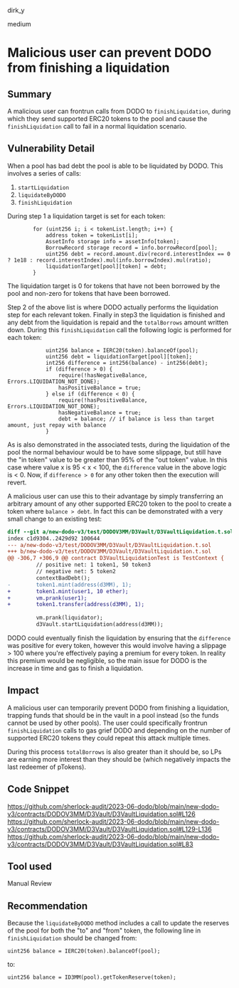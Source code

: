 dirk_y

medium

# Malicious user can prevent DODO from finishing a liquidation

## Summary
A malicious user can frontrun calls from DODO to `finishLiquidation`, during which they send supported ERC20 tokens to the pool and cause the `finishLiquidation` call to fail in a normal liquidation scenario. 

## Vulnerability Detail
When a pool has bad debt the pool is able to be liquidated by DODO. This involves a series of calls:
1. `startLiquidation`
2. `liquidateByDODO`
3. `finishLiquidation`

During step 1 a liquidation target is set for each token:

```solidity
        for (uint256 i; i < tokenList.length; i++) {
            address token = tokenList[i];
            AssetInfo storage info = assetInfo[token];
            BorrowRecord storage record = info.borrowRecord[pool];
            uint256 debt = record.amount.div(record.interestIndex == 0 ? 1e18 : record.interestIndex).mul(info.borrowIndex).mul(ratio);
            liquidationTarget[pool][token] = debt;
        }
```

The liquidation target is 0 for tokens that have not been borrowed by the pool and non-zero for tokens that have been borrowed.

Step 2 of the above list is where DODO actually performs the liquidation step for each relevant token. Finally in step3 the liquidation is finished and any debt from the liquidation is repaid and the `totalBorrows` amount written down. During this `finishLiquidation` call the following logic is performed for each token:

```solidity
            uint256 balance = IERC20(token).balanceOf(pool);
            uint256 debt = liquidationTarget[pool][token];
            int256 difference = int256(balance) - int256(debt);
            if (difference > 0) {
                require(!hasNegativeBalance, Errors.LIQUIDATION_NOT_DONE);
                hasPositiveBalance = true;
            } else if (difference < 0) {
                require(!hasPositiveBalance, Errors.LIQUIDATION_NOT_DONE);
                hasNegativeBalance = true;
                debt = balance; // if balance is less than target amount, just repay with balance
            }
```

As is also demonstrated in the associated tests, during the liquidation of the pool the normal behaviour would be to have some slippage, but still have the "in token" value to be greater than 95% of the "out token" value. In this case where value x is 95 < x < 100, the `difference` value in the above logic is < 0. Now, if `difference > 0` for any other token then the execution will revert.

A malicious user can use this to their advantage by simply transferring an arbitrary amount of any other supported ERC20 token to the pool to create a token where `balance > debt`. In fact this can be demonstrated with a very small change to an existing test:

```diff
diff --git a/new-dodo-v3/test/DODOV3MM/D3Vault/D3VaultLiquidation.t.sol b/new-dodo-v3/test/DODOV3MM/D3Vault/D3VaultLiquidation.t.sol
index c1d9304..2429d92 100644
--- a/new-dodo-v3/test/DODOV3MM/D3Vault/D3VaultLiquidation.t.sol
+++ b/new-dodo-v3/test/DODOV3MM/D3Vault/D3VaultLiquidation.t.sol
@@ -306,7 +306,9 @@ contract D3VaultLiquidationTest is TestContext {
         // positive net: 1 token1, 50 token3
         // negative net: 5 token2
         contextBadDebt();
-        token1.mint(address(d3MM), 1);
+        token1.mint(user1, 10 ether);
+        vm.prank(user1);
+        token1.transfer(address(d3MM), 1);
         
         vm.prank(liquidator);
         d3Vault.startLiquidation(address(d3MM));

```

DODO could eventually finish the liquidation by ensuring that the `difference` was positive for every token, however this would involve having a slippage > 100 where you're effectively paying a premium for every token. In reality this premium would be negligible, so the main issue for DODO is the increase in time and gas to finish a liquidation.

## Impact
A malicious user can temporarily prevent DODO from finishing a liquidation, trapping funds that should be in the vault in a pool instead (so the funds cannot be used by other pools). The user could specifically frontrun `finishLiquidation` calls to gas grief DODO and depending on the number of supported ERC20 tokens they could repeat this attack multiple times. 

During this process `totalBorrows` is also greater than it should be, so LPs are earning more interest than they should be (which negatively impacts the last redeemer of pTokens).

## Code Snippet
https://github.com/sherlock-audit/2023-06-dodo/blob/main/new-dodo-v3/contracts/DODOV3MM/D3Vault/D3VaultLiquidation.sol#L126
https://github.com/sherlock-audit/2023-06-dodo/blob/main/new-dodo-v3/contracts/DODOV3MM/D3Vault/D3VaultLiquidation.sol#L129-L136
https://github.com/sherlock-audit/2023-06-dodo/blob/main/new-dodo-v3/contracts/DODOV3MM/D3Vault/D3VaultLiquidation.sol#L83

## Tool used
Manual Review

## Recommendation
Because the `liquidateByDODO` method includes a call to update the reserves of the pool for both the "to" and "from" token, the following line in `finishLiquidation` should be changed from:

```solidity
uint256 balance = IERC20(token).balanceOf(pool);
```

to:

```solidity
uint256 balance = ID3MM(pool).getTokenReserve(token);
```